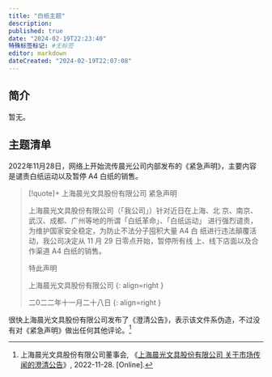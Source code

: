 ```yaml
---
title: "白纸主题"
description:
published: true
date: "2024-02-19T22:23:40"
特殊标签标记: #无标签
editor: markdown
dateCreated: "2024-02-19T22:07:08"
---
```


## 简介

暂无。

## 主题清单

2022年11月28日，网络上开始流传晨光公司内部发布的《紧急声明》，主要内容是谴责白纸运动以及暂停 A4 白纸的销售。

> [!quote]+ 上海晨光文具股份有限公司 紧急声明
>
> 上海晨光文具股份有限公司（「我公司」）针对近日在上海、北
> 京、南京、武汉、成都、广州等地的所谓「白纸革命」、「白纸运动」
> 进行强烈谴责，为维护国家安全稳定，为防止不法分子囤积大量 A4 白
> 纸进行违法顛覆活动，我公司决定从 11 月 29 日零点开始，暂停所有线
> 上、线下店面以及合作渠道 A4 白纸的销售。
>
> 特此声明
>
> 上海晨光文具股份有限公司
> {: align=right }
>
> 二0二二年十一月二十八日
> {: align=right }

很快上海晨光文具股份有限公司发布了《澄清公告》，表示该文件系伪造，不过没有对《紧急声明》做出任何其他评论。[^_5200]

[^_5200]: 上海晨光文具股份有限公司董事会, 《[上海晨光文具股份有限公司 关于市场传闻的澄清公告](https://web.archive.org/web/20221128023040/http://www.sse.com.cn//disclosure/listedinfo/announcement/c/new/2022-11-28/603899_20221128_5200.pdf)》, 2022-11-28. [Online].
